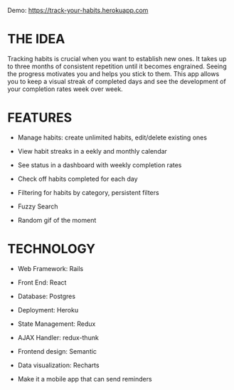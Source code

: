 Demo: https://track-your-habits.herokuapp.com

# THE IDEA
Tracking habits is crucial when you want to establish new ones. It takes up to three months of consistent repetition until it becomes engrained. Seeing the progress motivates you and helps you stick to them. This app allows you to keep a visual streak of completed days and see the development of your completion rates week over week.


# FEATURES
* Manage habits: create unlimited habits, edit/delete existing ones
* View habit streaks in a eekly and monthly calendar

* See status in a dashboard with weekly completion rates

* Check off habits completed for each day

* Filtering for habits by category, persistent filters

* Fuzzy Search

* Random gif of the moment



# TECHNOLOGY
* Web Framework: Rails

* Front End: React

* Database: Postgres

* Deployment: Heroku

* State Management: Redux

* AJAX Handler: redux-thunk

* Frontend design: Semantic

* Data visualization: Recharts

* Make it a mobile app that can send reminders
